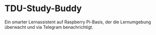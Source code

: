 # TDU-Study-Buddy
Ein smarter Lernassistent auf Raspberry Pi-Basis, der die Lernumgebung überwacht und via Telegram benachrichtigt.

